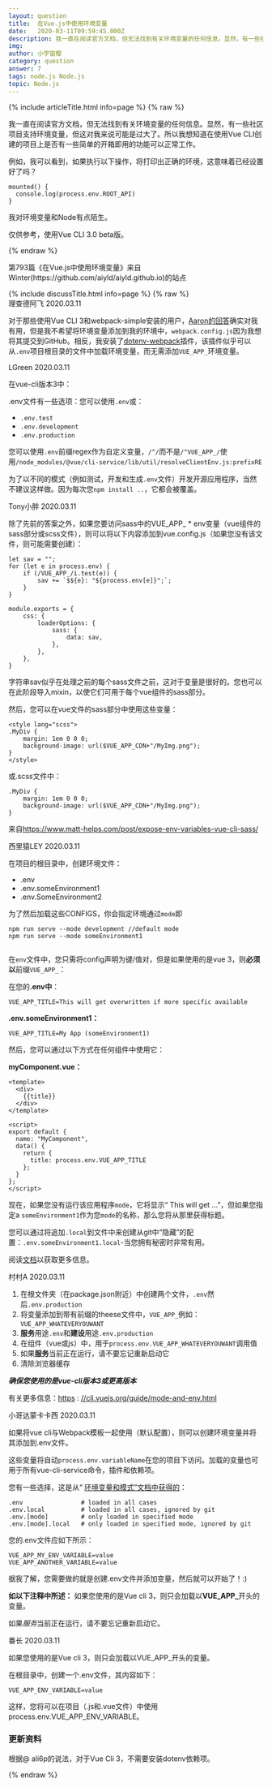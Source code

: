 ```yaml
---
layout: question
title:  在Vue.js中使用环境变量
date:   2020-03-11T09:59:45.000Z
description: 我一直在阅读官方文档，但无法找到有关环境变量的任何信息。显然，有一些社区项目支持环境变量，但这对我来说可能是过大了。所以我想知道在使用Vue CLI创建的...
img: 
author: 小宇宙樱
category: question
answer: 7
tags: node.js Node.js
topic: Node.js
---
```

<div class="article-root">
  <div class="article">
    {% include articleTitle.html info=page %}
    {% raw %}
    <div class="article-content"><p><font style="vertical-align: inherit;"><font style="vertical-align: inherit;">我一直在阅读官方文档，但无法找到有关环境变量的任何信息。</font><font style="vertical-align: inherit;">显然，有一些社区项目支持环境变量，但这对我来说可能是过大了。</font><font style="vertical-align: inherit;">所以我想知道在使用Vue CLI创建的项目上是否有一些简单的开箱即用的功能可以正常工作。</font></font></p>

<p><font style="vertical-align: inherit;"><font style="vertical-align: inherit;">例如，我可以看到，如果执行以下操作，将打印出正确的环境，这意味着已经设置好了吗？</font></font></p>

<pre><code>mounted() {<font></font>
  console.log(process.env.ROOT_API)<font></font>
}<font></font>
</code></pre>

<p><font style="vertical-align: inherit;"><font style="vertical-align: inherit;">我对环境变量和Node有点陌生。</font></font></p>

<p><font style="vertical-align: inherit;"><font style="vertical-align: inherit;">仅供参考，使用Vue CLI 3.0 beta版。</font></font></p></div>
    {% endraw %}
  </div>
  <p class="winter_mark">第793篇《在Vue.js中使用环境变量》来自Winter(https://github.com/aiyld/aiyld.github.io)的站点</p>
  <div class="discuss-wrapper">
    {% include discussTitle.html info=page %}
    {% raw %}
    <div class="discuss-item">
        <div class="discuss-parent">
          <div class="discuss-meta">
            <span class="discuss-user">理查德阿飞</span>
            <span class="discuss-time">2020.03.11</span>
          </div>
          <div class="discuss-comment"><p><font style="vertical-align: inherit;"><font style="vertical-align: inherit;">对于那些使用Vue CLI 3和webpack-simple安装的用户，</font></font><a href="https://stackoverflow.com/a/52389695/10048675"><font style="vertical-align: inherit;"><font style="vertical-align: inherit;">Aaron的回答</font></font></a><font style="vertical-align: inherit;"><font style="vertical-align: inherit;">确实对我</font><font style="vertical-align: inherit;">有用，</font><font style="vertical-align: inherit;">但是我不希望将环境变量添加到我的环境中，</font></font><code>webpack.config.js</code><font style="vertical-align: inherit;"><font style="vertical-align: inherit;">因为我想将其提交到GitHub。</font><font style="vertical-align: inherit;">相反，我安装了</font></font><a href="https://www.npmjs.com/package/dotenv-webpack" rel="nofollow noreferrer"><font style="vertical-align: inherit;"><font style="vertical-align: inherit;">dotenv-webpack</font></font></a><font style="vertical-align: inherit;"><font style="vertical-align: inherit;">插件，该插件似乎可以从</font></font><code>.env</code><font style="vertical-align: inherit;"><font style="vertical-align: inherit;">项目根目录的文件中</font><font style="vertical-align: inherit;">加载环境变量，</font><font style="vertical-align: inherit;">而无需添加</font></font><code>VUE_APP_</code><font style="vertical-align: inherit;"><font style="vertical-align: inherit;">环境变量。</font></font></p></div>
        </div></div><div class="discuss-item">
        <div class="discuss-parent">
          <div class="discuss-meta">
            <span class="discuss-user">LGreen</span>
            <span class="discuss-time">2020.03.11</span>
          </div>
          <div class="discuss-comment"><p><font style="vertical-align: inherit;"><font style="vertical-align: inherit;">在vue-cli版本3中：</font></font></p>

<p><font style="vertical-align: inherit;"><font style="vertical-align: inherit;">.env文件有一些选项：您可以使用</font></font><code>.env</code><font style="vertical-align: inherit;"><font style="vertical-align: inherit;">或：</font></font></p>

<ul>
<li><code>.env.test</code></li>
<li><code>.env.development</code></li>
<li><code>.env.production</code></li>
</ul>

<p><font style="vertical-align: inherit;"><font style="vertical-align: inherit;">您可以使用</font></font><code>.env</code><font style="vertical-align: inherit;"><font style="vertical-align: inherit;">前缀regex作为</font><font style="vertical-align: inherit;">自定义</font><font style="vertical-align: inherit;">变量，</font></font><code>/^/</code><font style="vertical-align: inherit;"><font style="vertical-align: inherit;">而不是</font></font><code>/^VUE_APP_/</code><font style="vertical-align: inherit;"><font style="vertical-align: inherit;">使用</font></font><code>/node_modules/@vue/cli-service/lib/util/resolveClientEnv.js:prefixRE</code> </p>

<p><font style="vertical-align: inherit;"><font style="vertical-align: inherit;">为了以不同的模式（例如测试，开发和生成</font></font><code>.env</code><font style="vertical-align: inherit;"><font style="vertical-align: inherit;">文件）</font><font style="vertical-align: inherit;">开发开源应用程序，当然不建议这样做</font><font style="vertical-align: inherit;">。</font><font style="vertical-align: inherit;">因为每次您</font></font><code>npm install ..</code><font style="vertical-align: inherit;"><font style="vertical-align: inherit;">，它都会被覆盖。</font></font></p></div>
        </div></div><div class="discuss-item">
        <div class="discuss-parent">
          <div class="discuss-meta">
            <span class="discuss-user">Tony小胖</span>
            <span class="discuss-time">2020.03.11</span>
          </div>
          <div class="discuss-comment"><p><font style="vertical-align: inherit;"><font style="vertical-align: inherit;">除了先前的答案之外，如果您要访问sass中的VUE_APP_ * env变量（vue组件的sass部分或scss文件），则可以将以下内容添加到vue.config.js（如果您没有该文件，则可能需要创建）：</font></font></p>

<pre><code>let sav = "";<font></font>
for (let e in process.env) {<font></font>
    if (/VUE_APP_/i.test(e)) {<font></font>
        sav += `$${e}: "${process.env[e]}";`;<font></font>
    }<font></font>
}<font></font>
<font></font>
module.exports = {<font></font>
    css: {<font></font>
        loaderOptions: {<font></font>
            sass: {<font></font>
                data: sav,<font></font>
            },<font></font>
        },<font></font>
    },<font></font>
}<font></font>
</code></pre>

<p><font style="vertical-align: inherit;"><font style="vertical-align: inherit;">字符串sav似乎在处理之前的每个sass文件之前，这对于变量是很好的。</font><font style="vertical-align: inherit;">您也可以在此阶段导入mixin，以使它们可用于每个vue组件的sass部分。</font></font></p>

<p><font style="vertical-align: inherit;"><font style="vertical-align: inherit;">然后，您可以在vue文件的sass部分中使用这些变量：</font></font></p>

<pre><code>&lt;style lang="scss"&gt;<font></font>
.MyDiv {<font></font>
    margin: 1em 0 0 0;<font></font>
    background-image: url($VUE_APP_CDN+"/MyImg.png");<font></font>
}<font></font>
&lt;/style&gt;<font></font>
</code></pre>

<p><font style="vertical-align: inherit;"><font style="vertical-align: inherit;">或.scss文件中：</font></font></p>

<pre><code>.MyDiv {<font></font>
    margin: 1em 0 0 0;<font></font>
    background-image: url($VUE_APP_CDN+"/MyImg.png");<font></font>
}<font></font>
</code></pre>

<p><font style="vertical-align: inherit;"><font style="vertical-align: inherit;">来自</font></font><a href="https://www.matt-helps.com/post/expose-env-variables-vue-cli-sass/" rel="nofollow noreferrer"><font style="vertical-align: inherit;"><font style="vertical-align: inherit;">https://www.matt-helps.com/post/expose-env-variables-vue-cli-sass/</font></font></a></p></div>
        </div></div><div class="discuss-item">
        <div class="discuss-parent">
          <div class="discuss-meta">
            <span class="discuss-user">西里猿LEY</span>
            <span class="discuss-time">2020.03.11</span>
          </div>
          <div class="discuss-comment"><p><font style="vertical-align: inherit;"><font style="vertical-align: inherit;">在项目的根目录中，创建环境文件：</font></font></p>

<ul>
<li><font style="vertical-align: inherit;"><font style="vertical-align: inherit;">.env</font></font></li>
<li><font style="vertical-align: inherit;"><font style="vertical-align: inherit;">.env.someEnvironment1</font></font></li>
<li><font style="vertical-align: inherit;"><font style="vertical-align: inherit;">.env.SomeEnvironment2</font></font></li>
</ul>

<p><font style="vertical-align: inherit;"><font style="vertical-align: inherit;">为了然后加载这些CONFIGS，你会指定环境通过</font></font><code>mode</code><font style="vertical-align: inherit;"><font style="vertical-align: inherit;">即</font></font></p>

<pre><code>npm run serve --mode development //default mode<font></font>
npm run serve --mode someEnvironment1<font></font>
<font></font>
</code></pre>

<p><font style="vertical-align: inherit;"><font style="vertical-align: inherit;">在</font></font><code>env</code><font style="vertical-align: inherit;"><font style="vertical-align: inherit;">文件中，您只需将config声明为键/值对，但是如果使用的是vue 3，则</font></font><strong><font style="vertical-align: inherit;"><font style="vertical-align: inherit;">必须以</font></font></strong><font style="vertical-align: inherit;"><font style="vertical-align: inherit;">前缀</font></font><code>VUE_APP_</code><font style="vertical-align: inherit;"><font style="vertical-align: inherit;">：</font></font></p>

<p><font style="vertical-align: inherit;"><font style="vertical-align: inherit;">在您的</font></font><strong><font style="vertical-align: inherit;"><font style="vertical-align: inherit;">.env中</font></font></strong><font style="vertical-align: inherit;"><font style="vertical-align: inherit;">：</font></font></p>

<pre><code>VUE_APP_TITLE=This will get overwritten if more specific available
</code></pre>

<p><strong><font style="vertical-align: inherit;"><font style="vertical-align: inherit;">.env.someEnvironment1：</font></font></strong></p>

<pre><code>VUE_APP_TITLE=My App (someEnvironment1)
</code></pre>

<p><font style="vertical-align: inherit;"><font style="vertical-align: inherit;">然后，您可以通过以下方式在任何组件中使用它：</font></font></p>

<p><strong><font style="vertical-align: inherit;"><font style="vertical-align: inherit;">myComponent.vue：</font></font></strong></p>

<pre><code>&lt;template&gt;<font></font>
  &lt;div&gt; <font></font>
    {{title}}<font></font>
  &lt;/div&gt;<font></font>
&lt;/template&gt;<font></font>
<font></font>
&lt;script&gt;<font></font>
export default {<font></font>
  name: "MyComponent",<font></font>
  data() {<font></font>
    return {<font></font>
      title: process.env.VUE_APP_TITLE<font></font>
    };<font></font>
  }<font></font>
};<font></font>
&lt;/script&gt;<font></font>
</code></pre>

<p><font style="vertical-align: inherit;"><font style="vertical-align: inherit;">现在，如果您没有运行该应用程序</font></font><code>mode</code><font style="vertical-align: inherit;"><font style="vertical-align: inherit;">，它将显示“ This will get ...”，但如果您指定a </font></font><code>someEnvironment1</code><font style="vertical-align: inherit;"><font style="vertical-align: inherit;">作为您</font></font><code>mode</code><font style="vertical-align: inherit;"><font style="vertical-align: inherit;">的名称，那么您将从那里获得标题。</font></font></p>

<p><font style="vertical-align: inherit;"><font style="vertical-align: inherit;">您可以通过将追加</font></font><code>.local</code><font style="vertical-align: inherit;"><font style="vertical-align: inherit;">到文件中</font><font style="vertical-align: inherit;">来创建从git中“隐藏”的配置</font><font style="vertical-align: inherit;">：</font></font><code>.env.someEnvironment1.local</code><font style="vertical-align: inherit;"><font style="vertical-align: inherit;">-当您拥有秘密时非常有用。</font></font></p>

<p><font style="vertical-align: inherit;"><font style="vertical-align: inherit;">阅读</font></font><a href="https://cli.vuejs.org/guide/mode-and-env.html" rel="noreferrer"><font style="vertical-align: inherit;"><font style="vertical-align: inherit;">文档</font></font></a><font style="vertical-align: inherit;"><font style="vertical-align: inherit;">以获取更多信息。</font></font></p></div>
        </div></div><div class="discuss-item">
        <div class="discuss-parent">
          <div class="discuss-meta">
            <span class="discuss-user">村村A</span>
            <span class="discuss-time">2020.03.11</span>
          </div>
          <div class="discuss-comment"><ol>
<li><font style="vertical-align: inherit;"><font style="vertical-align: inherit;">在根文件夹（在package.json附近）中创建两个文件，</font></font><code>.env</code><font style="vertical-align: inherit;"><font style="vertical-align: inherit;">然后</font></font><code>.env.production</code> </li>
<li><font style="vertical-align: inherit;"><font style="vertical-align: inherit;">将变量添加到带有前缀的theese文件中，</font></font><code>VUE_APP_</code><font style="vertical-align: inherit;"><font style="vertical-align: inherit;">例如：  </font></font><code>VUE_APP_WHATEVERYOUWANT</code></li>
<li><strong><font style="vertical-align: inherit;"><font style="vertical-align: inherit;">服务</font></font></strong><font style="vertical-align: inherit;"><font style="vertical-align: inherit;">用途</font></font><code>.env</code><font style="vertical-align: inherit;"><font style="vertical-align: inherit;">和</font></font><strong><font style="vertical-align: inherit;"><font style="vertical-align: inherit;">建设</font></font></strong><font style="vertical-align: inherit;"><font style="vertical-align: inherit;">用途</font></font><code>.env.production</code> </li>
<li><font style="vertical-align: inherit;"><font style="vertical-align: inherit;">在组件（vue或js）中，用于</font></font><code>process.env.VUE_APP_WHATEVERYOUWANT</code><font style="vertical-align: inherit;"><font style="vertical-align: inherit;">调用值</font></font></li>
<li><font style="vertical-align: inherit;"><font style="vertical-align: inherit;">如果</font></font><strong><font style="vertical-align: inherit;"><font style="vertical-align: inherit;">服务</font></font></strong><font style="vertical-align: inherit;"><font style="vertical-align: inherit;">当前正在运行，请</font><font style="vertical-align: inherit;">不要忘记重新启动</font><font style="vertical-align: inherit;">它</font></font></li>
<li><font style="vertical-align: inherit;"><font style="vertical-align: inherit;">清除浏览器缓存</font></font></li>
</ol>

<p><strong><em><font style="vertical-align: inherit;"><font style="vertical-align: inherit;">确保您使用的是vue-cli版本3或更高版本</font></font></em></strong></p>

<p><font style="vertical-align: inherit;"><font style="vertical-align: inherit;">有关更多信息：</font><a href="https://cli.vuejs.org/guide/mode-and-env.html" rel="noreferrer"><font style="vertical-align: inherit;">https</font></a><font style="vertical-align: inherit;"> : </font></font><a href="https://cli.vuejs.org/guide/mode-and-env.html" rel="noreferrer"><font style="vertical-align: inherit;"><font style="vertical-align: inherit;">//cli.vuejs.org/guide/mode-and-env.html</font></font></a></p></div>
        </div></div><div class="discuss-item">
        <div class="discuss-parent">
          <div class="discuss-meta">
            <span class="discuss-user">小哥达蒙卡卡西</span>
            <span class="discuss-time">2020.03.11</span>
          </div>
          <div class="discuss-comment"><p><font style="vertical-align: inherit;"><font style="vertical-align: inherit;">如果将vue cli与Webpack模板一起使用（默认配置），则可以创建环境变量并将其添加到.env文件。</font></font></p>

<p><font style="vertical-align: inherit;"><font style="vertical-align: inherit;">这些变量将自动</font></font><code>process.env.variableName</code><font style="vertical-align: inherit;"><font style="vertical-align: inherit;">在您的项目</font><font style="vertical-align: inherit;">下访问</font><font style="vertical-align: inherit;">。</font><font style="vertical-align: inherit;">加载的变量也可用于所有vue-cli-service命令，插件和依赖项。</font></font></p>

<p><font style="vertical-align: inherit;"><font style="vertical-align: inherit;">您有一些选择，这是从“ </font></font><a href="https://cli.vuejs.org/guide/mode-and-env.html" rel="noreferrer"><font style="vertical-align: inherit;"><font style="vertical-align: inherit;">环境变量和模式”文档中获得的</font></font></a><font style="vertical-align: inherit;"><font style="vertical-align: inherit;">：</font></font></p>

<pre><code>.env                # loaded in all cases<font></font>
.env.local          # loaded in all cases, ignored by git<font></font>
.env.[mode]         # only loaded in specified mode<font></font>
.env.[mode].local   # only loaded in specified mode, ignored by git<font></font>
</code></pre>

<p><font style="vertical-align: inherit;"><font style="vertical-align: inherit;">您的.env文件应如下所示：</font></font></p>

<pre><code>VUE_APP_MY_ENV_VARIABLE=value<font></font>
VUE_APP_ANOTHER_VARIABLE=value<font></font>
</code></pre>

<p><font style="vertical-align: inherit;"><font style="vertical-align: inherit;">据我了解，您需要做的就是创建.env文件并添加变量，然后就可以开始了！</font><font style="vertical-align: inherit;">:)</font></font></p>

<p><strong><font style="vertical-align: inherit;"><font style="vertical-align: inherit;">如以下注释中所述：</font></font></strong><font style="vertical-align: inherit;"><font style="vertical-align: inherit;"> 
如果您使用的是Vue cli 3，则只会</font><font style="vertical-align: inherit;">加载</font><font style="vertical-align: inherit;">以</font></font><strong><font style="vertical-align: inherit;"><font style="vertical-align: inherit;">VUE_APP_</font></font></strong><font style="vertical-align: inherit;"><font style="vertical-align: inherit;">开头的变量</font><font style="vertical-align: inherit;">。</font></font></p>

<p><font style="vertical-align: inherit;"><font style="vertical-align: inherit;">如果</font></font><em><font style="vertical-align: inherit;"><font style="vertical-align: inherit;">服务</font></font></em><font style="vertical-align: inherit;"><font style="vertical-align: inherit;">当前正在运行，请</font><font style="vertical-align: inherit;">不要忘记重新启动</font><font style="vertical-align: inherit;">它。</font></font></p></div>
        </div></div><div class="discuss-item">
        <div class="discuss-parent">
          <div class="discuss-meta">
            <span class="discuss-user">番长</span>
            <span class="discuss-time">2020.03.11</span>
          </div>
          <div class="discuss-comment"><p><font style="vertical-align: inherit;"><font style="vertical-align: inherit;">如果您使用的是Vue cli 3，则只会加载以VUE_APP_开头的变量。</font></font></p>

<p><font style="vertical-align: inherit;"><font style="vertical-align: inherit;">在根目录中，创建一个.env文件，其内容如下：</font></font></p>

<pre><code>VUE_APP_ENV_VARIABLE=value
</code></pre>

<p><font style="vertical-align: inherit;"><font style="vertical-align: inherit;">这样，您将可以在项目（.js和.vue文件）中使用process.env.VUE_APP_ENV_VARIABLE。</font></font></p>

<h3><font style="vertical-align: inherit;"><font style="vertical-align: inherit;">更新资料</font></font></h3>

<p><font style="vertical-align: inherit;"><font style="vertical-align: inherit;">根据@ ali6p的说法，对于Vue Cli 3，不需要安装dotenv依赖项。</font></font></p></div>
        </div></div>
    {% endraw %}
  </div>
<div>
